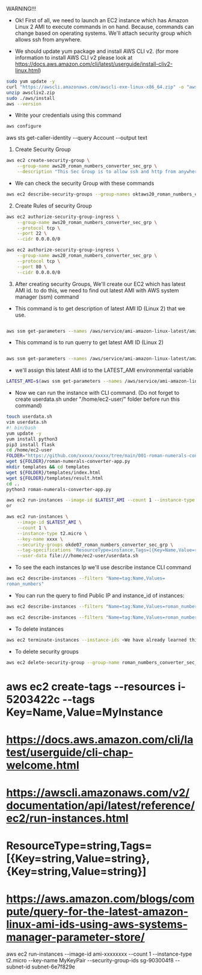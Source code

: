 WARNING!!!

- Ok! First of all, we need to launch an EC2 instance which has Amazon Linux 2 AMI to execute commands in on hand. Because, commands can change based on operating systems. We'll attach security group which allows ssh from anywhere.

- We should update yum package and install AWS CLI v2. (for more information to install AWS CLI v2 please look at https://docs.aws.amazon.com/cli/latest/userguide/install-cliv2-linux.html)
```bash
sudo yum update -y
curl "https://awscli.amazonaws.com/awscli-exe-linux-x86_64.zip" -o "awscliv2.zip"
unzip awscliv2.zip
sudo ./aws/install
aws --version
```

- Write your credentials using this command
```bash
aws configure
```

aws sts get-caller-identity --query Account --output text

1. Create Security Group

```bash
aws ec2 create-security-group \
    --group-name aws20_roman_numbers_converter_sec_grp \
    --description "This Sec Group is to allow ssh and http from anywhere"
```

- We can check the security Group with these commands
```bash
aws ec2 describe-security-groups --group-names oktaws20_roman_numbers_converter_sec_grp
```

2. Create Rules of security Group

```bash
aws ec2 authorize-security-group-ingress \
    --group-name aws20_roman_numbers_converter_sec_grp \
    --protocol tcp \
    --port 22 \
    --cidr 0.0.0.0/0

aws ec2 authorize-security-group-ingress \
    --group-name aws20_roman_numbers_converter_sec_grp \
    --protocol tcp \
    --port 80 \
    --cidr 0.0.0.0/0
```

3. After creating security Groups, We'll create our EC2 which has latest AMI id. to do this, we need to find out latest AMI with AWS system manager (ssm) command

- This command is to get description of latest AMI ID (Linux 2) that we use.
```bash

aws ssm get-parameters --names /aws/service/ami-amazon-linux-latest/amzn2-ami-hvm-x86_64-gp2 --region us-east-1
```

- This command is to run querry to get latest AMI ID (Linux 2)
```bash

aws ssm get-parameters --names /aws/service/ami-amazon-linux-latest/amzn2-ami-hvm-x86_64-gp2 --query 'Parameters[0].[Value]' --output text
```

- we'll assign this latest AMI id to the LATEST_AMI environmental variable

```bash
LATEST_AMI=$(aws ssm get-parameters --names /aws/service/ami-amazon-linux-latest/amzn2-ami-hvm-x86_64-gp2 --query 'Parameters[0].[Value]' --output text)
```

- Now we can run the instance with CLI command. (Do not forget to create userdata.sh under "/home/ec2-user/" folder before run this command)
```bash
touch userdata.sh
vim userdata.sh
#! bin/bash
yum update -y
yum install python3
pip3 install flask
cd /home/ec2-user
FOLDER="https://github.com/xxxxx/xxxxx/tree/main/001-roman-numerals-converter"
wget ${FOLDER}/roman-numerals-converter-app.py
mkdir templates && cd templates
wget ${FOLDER}/templates/index.html
wget ${FOLDER}/templates/result.html
cd ..
python3 roman-numerals-converter-app.py
```
```bash
aws ec2 run-instances --image-id $LATEST_AMI --count 1 --instance-type t2.micro --key-name xxxx --security-groups aws20_roman_numbers_converter_sec_grp --tag-specifications 'ResourceType=instance,Tags=[{Key=Name,Value=roman_numbers}]' --user-data file:///home/ec2-user/userdata.sh
or

aws ec2 run-instances \
    --image-id $LATEST_AMI \
    --count 1 \
    --instance-type t2.micro \
    --key-name xxxx \
    --security-groups okde07_roman_numbers_converter_sec_grp \
    --tag-specifications 'ResourceType=instance,Tags=[{Key=Name,Value=roman_numbers}]' \
    --user-data file:///home/ec2-user/userdata.sh
```

- To see the each instances Ip we'll use describe instance CLI command
```bash
aws ec2 describe-instances --filters "Name=tag:Name,Values=
roman_numbers"
```

- You can run the query to find Public IP and instance_id of instances:
```bash
aws ec2 describe-instances --filters "Name=tag:Name,Values=roman_numbers" --query 'Reservations[].Instances[].PublicIpAddress[]'

aws ec2 describe-instances --filters "Name=tag:Name,Values=roman_numbers" --query 'Reservations[].Instances[].InstanceId[]'
```

- To delete instances
```bash 
aws ec2 terminate-instances --instance-ids <We have already learned this id with query on above>
```
- To delete security groups
```bash
aws ec2 delete-security-group --group-name roman_numbers_converter_sec_grp
```
# aws ec2 create-tags --resources i-5203422c --tags Key=Name,Value=MyInstance
# https://docs.aws.amazon.com/cli/latest/userguide/cli-chap-welcome.html
# https://awscli.amazonaws.com/v2/documentation/api/latest/reference/ec2/run-instances.html
# ResourceType=string,Tags=[{Key=string,Value=string},{Key=string,Value=string}]
# https://aws.amazon.com/blogs/compute/query-for-the-latest-amazon-linux-ami-ids-using-aws-systems-manager-parameter-store/


aws ec2 run-instances --image-id ami-xxxxxxxx --count 1 --instance-type t2.micro --key-name MyKeyPair --security-group-ids sg-903004f8 --subnet-id subnet-6e7f829e